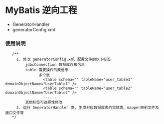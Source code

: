 # MyBatis 逆向工程
 - GeneratorHandler
 - generatorConfig.xml
 
 ### 使用说明
 ```mysql
    /**
      1. 修改 generatorConfig.xml 配置文件的以下标签 
          jdbcConnection 数据库连接信息
          table 需要操作的表信息
                多个表   
                  <table schema="" tableName="user_table1" domainObjectName="UserTable1" />
                  <table schema="" tableName="user_table2" domainObjectName="UserTable2" />
                  ......
          其他标签可选择性修改
      2. 运行 GeneratorHandler 类, 生成对应数据库表的实体类、mapper映射文件及接口文件等                   
    */

```
